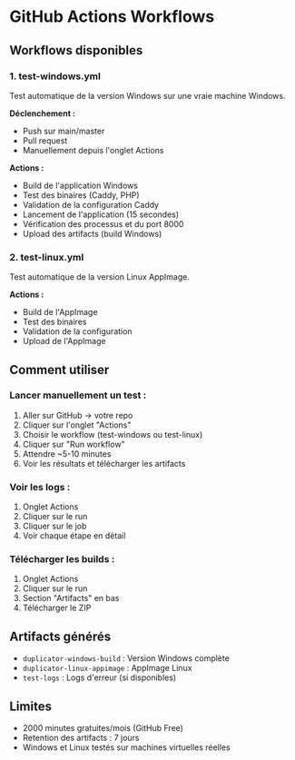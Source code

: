 # GitHub Actions Workflows

## Workflows disponibles

### 1. test-windows.yml
Test automatique de la version Windows sur une vraie machine Windows.

**Déclenchement :**
- Push sur main/master
- Pull request
- Manuellement depuis l'onglet Actions

**Actions :**
- Build de l'application Windows
- Test des binaires (Caddy, PHP)
- Validation de la configuration Caddy
- Lancement de l'application (15 secondes)
- Vérification des processus et du port 8000
- Upload des artifacts (build Windows)

### 2. test-linux.yml
Test automatique de la version Linux AppImage.

**Actions :**
- Build de l'AppImage
- Test des binaires
- Validation de la configuration
- Upload de l'AppImage

## Comment utiliser

### Lancer manuellement un test :
1. Aller sur GitHub → votre repo
2. Cliquer sur l'onglet "Actions"
3. Choisir le workflow (test-windows ou test-linux)
4. Cliquer sur "Run workflow"
5. Attendre ~5-10 minutes
6. Voir les résultats et télécharger les artifacts

### Voir les logs :
1. Onglet Actions
2. Cliquer sur le run
3. Cliquer sur le job
4. Voir chaque étape en détail

### Télécharger les builds :
1. Onglet Actions
2. Cliquer sur le run
3. Section "Artifacts" en bas
4. Télécharger le ZIP

## Artifacts générés

- `duplicator-windows-build` : Version Windows complète
- `duplicator-linux-appimage` : AppImage Linux
- `test-logs` : Logs d'erreur (si disponibles)

## Limites

- 2000 minutes gratuites/mois (GitHub Free)
- Retention des artifacts : 7 jours
- Windows et Linux testés sur machines virtuelles réelles
